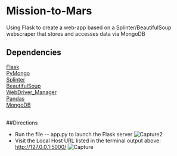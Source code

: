 # Mission-to-Mars
Using Flask to create a web-app based on a Splinter/BeautifulSoup webscraper that stores and accesses data via MongoDB
</br>
## Dependencies
[Flask](https://flask.palletsprojects.com/en/1.1.x/installation/#installation)</br>
[PyMongo](https://pymongo.readthedocs.io/en/stable/installation.html)</br>
[Splinter](https://splinter.readthedocs.io/en/latest/install.html)</br>
[BeautifulSoup](https://pypi.org/project/bs4/)</br>
[WebDriver_Manager](https://pypi.org/project/webdriver-manager/)</br>
[Pandas](https://pandas.pydata.org/)</br>
[MongoDB](https://www.mongodb.com/try/download/community)</br>
</br>

##Directions
* Run the file -- app.py to launch the Flask server
![Capture2](https://user-images.githubusercontent.com/14188580/117206920-063abd80-adb9-11eb-96f1-5d38e005c45f.PNG)
* Visit the Local Host URL listed in the terminal output above: http://127.0.0.1:5000/ 
![Capture](https://user-images.githubusercontent.com/14188580/117205451-439e4b80-adb7-11eb-9322-981e4798c663.PNG)
